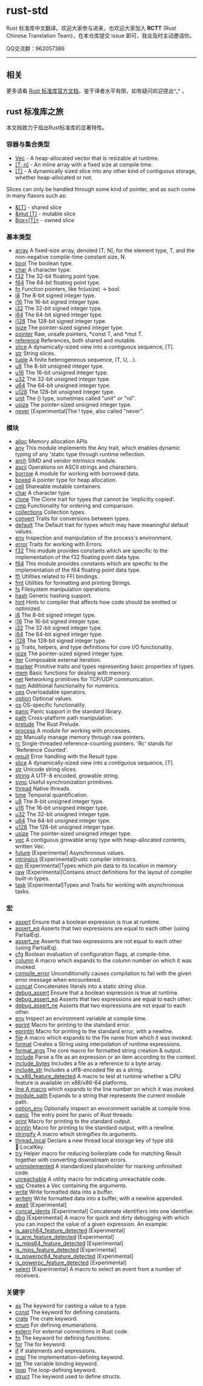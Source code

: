 # rust-std

Rust 标准库中文翻译。欢迎大家参与进来，也欢迎大家加入 **RCTT** (Rust Chinese Translation Team)，在本仓库提交 issue 即可，我会及时主动邀请你。

QQ交流群：962057386

---

## 相关

更多请看 [Rust 标准库官方文档](https://doc.rust-lang.org/std/)，鉴于译者水平有限，如有疑问欢迎提出^_^ 。

## rust 标准库之旅

本文档致力于指出Rust标准库的显著特性。

### 容器与集合类型


- [Vec<T>]() - A heap-allocated vector that is resizable at runtime.
- [[T; n]]() - An inline array with a fixed size at compile time.
- [[T]]() - A dynamically sized slice into any other kind of contiguous storage, whether heap-allocated or not.

Slices can only be handled through some kind of pointer, and as such come in many flavors such as:

- [&[T]]() - shared slice
- [&mut [T]]() - mutable slice
- [Box<[T]>]() - owned slice

### 基本类型

- [array]()	    A fixed-size array, denoted [T; N], for the element type, T, and the non-negative compile-time constant size, N.
- [bool]() 	    The boolean type.
- [char]() 	    A character type.
- [f32]() 	    The 32-bit floating point type.
- [f64]()     	The 64-bit floating point type.
- [fn]()      	Function pointers, like fn(usize) -> bool.
- [i8]() 	        The 8-bit signed integer type.
- [i16]() 	    The 16-bit signed integer type.
- [i32]()     	The 32-bit signed integer type.
- [i64]()     	The 64-bit signed integer type.
- [i128]()    	The 128-bit signed integer type.
- [isize]()       The pointer-sized signed integer type.
- [pointer]() 	Raw, unsafe pointers, *const T, and *mut T.
- [reference]()   References, both shared and mutable.
- [slice]() 	    A dynamically-sized view into a contiguous sequence, [T].
- [str]() 	    String slices.
- [tuple]()       A finite heterogeneous sequence, (T, U, ..).
- [u8]() 	        The 8-bit unsigned integer type.
- [u16]() 	    The 16-bit unsigned integer type.
- [u32]() 	    The 32-bit unsigned integer type.
- [u64]() 	    The 64-bit unsigned integer type.
- [u128]() 	    The 128-bit unsigned integer type.
- [unit]()        The () type, sometimes called "unit" or "nil".
- [usize]()       The pointer-sized unsigned integer type.
- [never]() 	    [Experimental]The ! type, also called "never".

### 模块

- [alloc]() Memory allocation APIs
- [any]() This module implements the Any trait, which enables dynamic typing of any 'static type through runtime reflection.
- [arch]() SIMD and vendor intrinsics module.
- [ascii]()  Operations on ASCII strings and characters.
- [borrow]() A module for working with borrowed data.
- [boxed]() A pointer type for heap allocation.
- [cell]() Shareable mutable containers.
- [char]() A character type.
- [clone]() 	The Clone trait for types that cannot be 'implicitly copied'.
- [cmp]() 	Functionality for ordering and comparison.
- [collections]() 	Collection types.
- [convert]() 	Traits for conversions between types.
- [default]() 	The Default trait for types which may have meaningful default values.
- [env]() 	Inspection and manipulation of the process's environment.
- [error]() 	Traits for working with Errors.
- [f32]() 	This module provides constants which are specific to the implementation of the f32 floating point data type.
- [f64]() 	This module provides constants which are specific to the implementation of the f64 floating point data type.
- [ffi]() 	Utilities related to FFI bindings.
- [fmt]() 	Utilities for formatting and printing Strings.
- [fs]() 	Filesystem manipulation operations.
- [hash]() 	Generic hashing support.
- [hint]() 	Hints to compiler that affects how code should be emitted or optimized.
- [i8]() 	The 8-bit signed integer type.
- [i16]() 	The 16-bit signed integer type.
- [i32]() 	The 32-bit signed integer type.
- [i64]() 	The 64-bit signed integer type.
- [i128]() 	The 128-bit signed integer type.
- [io]() 	Traits, helpers, and type definitions for core I/O functionality.
- [isize]() 	The pointer-sized signed integer type.
- [iter]() 	Composable external iteration.
- [marker]() 	Primitive traits and types representing basic properties of types.
- [mem]() 	Basic functions for dealing with memory.
- [net]() 	Networking primitives for TCP/UDP communication.
- [num]() 	Additional functionality for numerics.
- [ops]() 	Overloadable operators.
- [option]() 	Optional values.
- [os]() 	OS-specific functionality.
- [panic]() Panic support in the standard library.
- [path]() Cross-platform path manipulation.
- [prelude]() 	The Rust Prelude.
- [process]() 	A module for working with processes.
- [ptr]() 	Manually manage memory through raw pointers.
- [rc]() 	Single-threaded reference-counting pointers. 'Rc' stands for 'Reference Counted'.
- [result]() 	Error handling with the Result type.
- [slice]() 	A dynamically-sized view into a contiguous sequence, [T].
- [str]() 	Unicode string slices.
- [string]() 	A UTF-8 encoded, growable string.
- [sync]() 	Useful synchronization primitives.
- [thread]() 	Native threads.
- [time]() 	Temporal quantification.
- [u8]() 	The 8-bit unsigned integer type.
- [u16]() 	The 16-bit unsigned integer type.
- [u32]() 	The 32-bit unsigned integer type.
- [u64]() 	The 64-bit unsigned integer type.
- [u128]() 	The 128-bit unsigned integer type.
- [usize]() 	The pointer-sized unsigned integer type.
- [vec]() 	A contiguous growable array type with heap-allocated contents, written Vec<T>.
- [future]() 	[Experimental] Asynchronous values.
- [intrinsics]() 	[Experimental]rustc compiler intrinsics.
- [pin]() 	[Experimental]Types which pin data to its location in memory
- [raw]() 	[Experimental]Contains struct definitions for the layout of compiler built-in types.
- [task]() 	[Experimental]Types and Traits for working with asynchronous tasks.

### 宏

- [assert]()	Ensure that a boolean expression is true at runtime.
- [assert_eq]()	Asserts that two expressions are equal to each other (using PartialEq).
- [assert_ne]()	Asserts that two expressions are not equal to each other (using PartialEq).
- [cfg]()	Boolean evaluation of configuration flags, at compile-time.
- [column]()	A macro which expands to the column number on which it was invoked.
- [compile_error]()	Unconditionally causes compilation to fail with the given error message when encountered.
- [concat]()	Concatenates literals into a static string slice.
- [debug_assert]()	Ensure that a boolean expression is true at runtime.
- [debug_assert_eq]()	Asserts that two expressions are equal to each other.
- [debug_assert_ne]()	Asserts that two expressions are not equal to each other.
- [env]()	Inspect an environment variable at compile time.
- [eprint]()	Macro for printing to the standard error.
- [eprintln]()	Macro for printing to the standard error, with a newline.
- [file]()	A macro which expands to the file name from which it was invoked.
- [format]()	Creates a String using interpolation of runtime expressions.
- [format_args]()	The core macro for formatted string creation & output.
- [include]()	Parse a file as an expression or an item according to the context.
- [include_bytes]()	Includes a file as a reference to a byte array.
- [include_str]()	Includes a utf8-encoded file as a string.
- [is_x86_feature_detected]()	A macro to test at runtime whether a CPU feature is available on x86/x86-64 platforms.
- [line	A macro]() which expands to the line number on which it was invoked.
- [module_path]()	Expands to a string that represents the current module path.
- [option_env]()	Optionally inspect an environment variable at compile time.
- [panic]()	The entry point for panic of Rust threads.
- [print]()	Macro for printing to the standard output.
- [println]()	Macro for printing to the standard output, with a newline.
- [stringify]()	A macro which stringifies its arguments.
- [thread_local]()	Declare a new thread local storage key of type std::thread::LocalKey.
- [try]()	Helper macro for reducing boilerplate code for matching Result together with converting downstream errors.
- [unimplemented]()	A standardized placeholder for marking unfinished code.
- [unreachable]()	A utility macro for indicating unreachable code.
- [vec]()	Creates a Vec containing the arguments.
- [write]()	Write formatted data into a buffer.
- [writeln]()	Write formatted data into a buffer, with a newline appended.
- [await]()	[Experimental]
- [concat_idents]()	[Experimental] Concatenate identifiers into one identifier.
- [dbg]()	[Experimental] A macro for quick and dirty debugging with which you can inspect the value of a given expression. An example:
- [is_aarch64_feature_detected]()	[Experimental]
- [is_arm_feature_detected]()	[Experimental]
- [is_mips64_feature_detected]()	[Experimental]
- [is_mips_feature_detected]()	[Experimental]
- [is_powerpc64_feature_detected]()	[Experimental]
- [is_powerpc_feature_detected]()	[Experimental]
- [select]()	[Experimental] A macro to select an event from a number of receivers.

### 关键字

- [as]()	The keyword for casting a value to a type.
- [const]()	The keyword for defining constants.
- [crate]()	The crate keyword.
- [enum]()	For defining enumerations.
- [extern]()	For external connections in Rust code.
- [fn]()	The keyword for defining functions.
- [for]()	The for keyword.
- [if]()	If statements and expressions.
- [impl]()	The implementation-defining keyword.
- [let]()	The variable binding keyword.
- [loop]()	The loop-defining keyword.
- [struct]()	The keyword used to define structs.